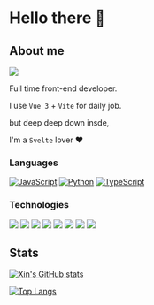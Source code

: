 # Hello there 👋

## About me
[![](https://img.shields.io/badge/-Telegram-FFF?&logo=Telegram)](https://t.me/mactanxin)

Full time front-end developer.   

I use `Vue 3` + `Vite` for daily job.  

but deep deep down insde,

I'm a `Svelte` lover ❤️

### Languages

[![JavaScript](https://img.shields.io/badge/-JavaScript-000?&logo=JavaScript)](https://tanx.in?ref=github)
[![Python](https://img.shields.io/badge/-Python-000?&logo=Python)](https://tanx.in?ref=github)
[![TypeScript](https://img.shields.io/badge/-TypeScript-000?&logo=typescript)](https://tanx.in?ref=github)

### Technologies
[![](https://img.shields.io/badge/-Vue-000?&logo=Vue.js)](https://tanx.in?ref=github)
[![](https://img.shields.io/badge/-Svelte-000?&logo=Svelte)](https://tanx.in?ref=github)
[![](https://img.shields.io/badge/-Tailwindcss-000?&logo=Tailwindcss)](https://tanx.in?ref=github)
[![](https://img.shields.io/badge/-Vite-000?&logo=Vite)](https://tanx.in?ref=github)
[![](https://img.shields.io/badge/-Vuetify-000?&logo=Vuetify&logoColor=AEDDFF)](https://tanx.in?ref=github)
[![](https://img.shields.io/badge/-Node.js-000?&logo=node.js)](https://tanx.in?ref=github)
[![](https://img.shields.io/badge/-Nuxt.js-000?&logo=Nuxt.js)](https://tanx.in?ref=github)
[![](https://img.shields.io/badge/-Django-000?&logo=Django&logoColor=092E20)](https://tanx.in?ref=github)


## Stats

[![Xin's GitHub stats](https://github-readme-stats-mactanxin.vercel.app/api?username=mactanxin&count_private=true)](https://github.com/anuraghazra/github-readme-stats)

[![Top Langs](https://github-readme-stats-mactanxin.vercel.app/api/top-langs/?username=mactanxin&layout=compact)](https://github.com/anuraghazra/github-readme-stats)
